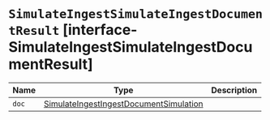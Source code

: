 # `SimulateIngestSimulateIngestDocumentResult` [interface-SimulateIngestSimulateIngestDocumentResult]

| Name | Type | Description |
| - | - | - |
| `doc` | [SimulateIngestIngestDocumentSimulation](./SimulateIngestIngestDocumentSimulation.md) | &nbsp; |
